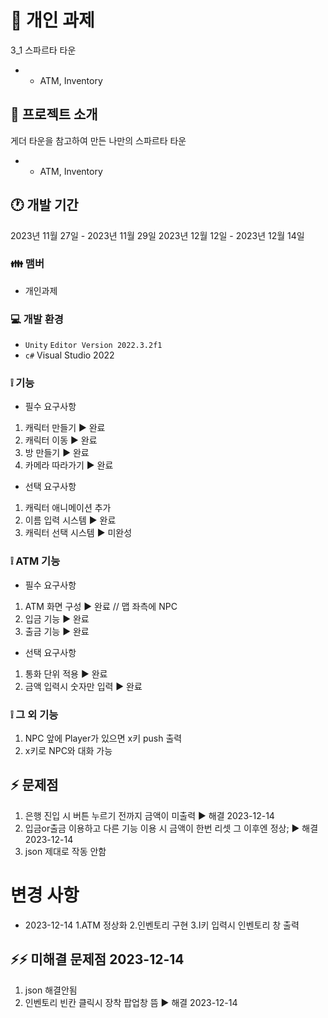 # 📗 개인 과제
3_1 스파르타 타운
+ + ATM, Inventory

## 📄 프로젝트 소개
게더 타운을 참고하여 만든 나만의 스파르타 타운
+ + ATM, Inventory

## 🕐 개발 기간
2023년 11월 27일 - 2023년 11월 29일
2023년 12월 12일 - 2023년 12월 14일

### 👪 맴버
- 개인과제
  
### 💻 개발 환경
- `Unity` `Editor Version 2022.3.2f1`
- `c#` Visual Studio 2022

### ❕ 기능
- 필수 요구사항
1. 캐릭터 만들기 ▶ 완료
2. 캐릭터 이동 ▶ 완료
3. 방 만들기 ▶ 완료
4. 카메라 따라가기 ▶ 완료
  
- 선택 요구사항
1. 캐릭터 애니메이션 추가
2. 이름 입력 시스템 ▶ 완료
3. 캐릭터 선택 시스템 ▶ 미완성

### ❕ ATM 기능
- 필수 요구사항
1. ATM 화면 구성 ▶ 완료 // 맵 좌측에 NPC
2. 입금 기능 ▶ 완료
3. 출금 기능 ▶ 완료

- 선택 요구사항
1. 통화 단위 적용 ▶ 완료
2. 금액 입력시 숫자만 입력 ▶ 완료

### ❕ 그 외 기능
1. NPC 앞에 Player가 있으면 x키 push 출력
2. x키로 NPC와 대화 가능

## ⚡ 문제점
1. 은행 진입 시 버튼 누르기 전까지 금액이 미출력 ▶ 해결 2023-12-14
2. 입금or출금 이용하고 다른 기능 이용 시 금액이 한번 리셋 그 이후엔 정상; ▶ 해결 2023-12-14
3. json 제대로 작동 안함
   
# 변경 사항
- 2023-12-14
1.ATM 정상화
2.인벤토리 구현
3.I키 입력시 인벤토리 창 출력
   
## ⚡⚡ 미해결 문제점 2023-12-14
1. json 해결안됨
2. 인벤토리 빈칸 클릭시 장착 팝업창 뜸 ▶ 해결 2023-12-14
   
